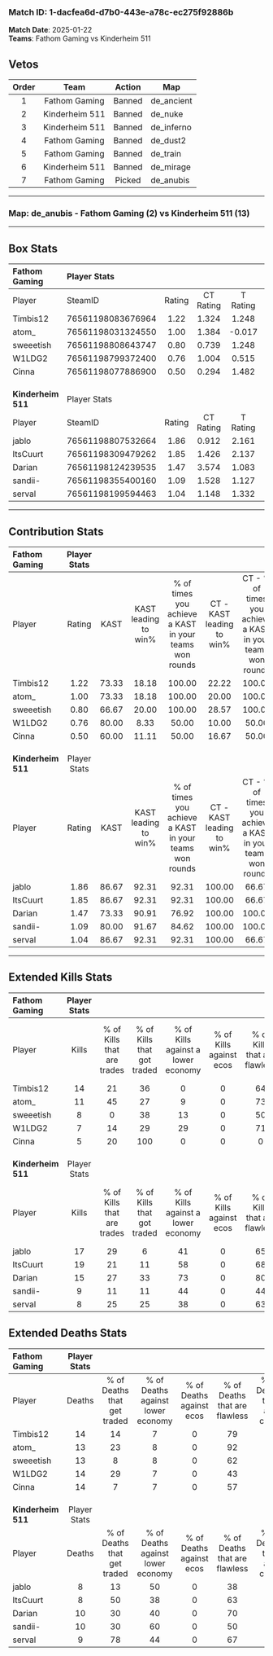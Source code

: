### Match ID: 1-dacfea6d-d7b0-443e-a78c-ec275f92886b  
**Match Date**: 2025-01-22  
**Teams**: Fathom Gaming vs Kinderheim 511  

## Vetos  

| Order | Team | Action | Map |
| :---: | :--: | :----: | --- |
| 1 | Fathom Gaming | Banned | de_ancient |
| 2 | Kinderheim 511 | Banned | de_nuke |
| 3 | Kinderheim 511 | Banned | de_inferno |
| 4 | Fathom Gaming | Banned | de_dust2 |
| 5 | Fathom Gaming | Banned | de_train |
| 6 | Kinderheim 511 | Banned | de_mirage |
| 7 | Fathom Gaming | Picked | de_anubis |

---  

### **Map**: de_anubis - Fathom Gaming (2) vs Kinderheim 511 (13)  
---  

## Box Stats  

| **Fathom Gaming**  | Player Stats      |        |           |          |       |       |       |         |        |      |     |
| :- | :- | :-: | :-: | :-: | :-: | :-: | :-: | :-: | :-: | :-: | :-: |
| Player             | SteamID           | Rating | CT Rating | T Rating | KAST  |  ADR  | Kills | Assists | Deaths | K/D  | HS% |
| Timbis12           | 76561198083676964 |  1.22  |   1.324   |  1.248   | 73.33 | 93.2  |  14   |    3    |   14   | 1.00 | 35  |
| atom_              | 76561198031324550 |  1.00  |   1.384   |  -0.017  | 73.33 | 67.2  |  11   |    2    |   13   | 0.85 | 27  |
| sweeetish          | 76561198808643747 |  0.80  |   0.739   |  1.248   | 66.67 | 74.8  |   8   |    2    |   13   | 0.62 | 37  |
| W1LDG2             | 76561198799372400 |  0.76  |   1.004   |  0.515   | 80.00 | 57.3  |   7   |    4    |   14   | 0.50 | 57  |
| Cinna              | 76561198077886900 |  0.50  |   0.294   |  1.482   | 60.00 | 51.8  |   5   |    6    |   14   | 0.36 | 20  |
|                    |                   |        |           |          |       |       |       |         |        |      |     |
|                    |                   |        |           |          |       |       |       |         |        |      |     |
|                    |                   |        |           |          |       |       |       |         |        |      |     |
| **Kinderheim 511** | Player Stats      |        |           |          |       |       |       |         |        |      |     |
| Player             | SteamID           | Rating | CT Rating | T Rating | KAST  |  ADR  | Kills | Assists | Deaths | K/D  | HS% |
| jablo              | 76561198807532664 |  1.86  |   0.912   |  2.161   | 86.67 | 135.9 |  17   |    6    |   8    | 2.13 | 41  |
| ItsCuurt           | 76561198309479262 |  1.85  |   1.426   |  2.137   | 86.67 | 102.4 |  19   |    3    |   8    | 2.38 | 42  |
| Darian             | 76561198124239535 |  1.47  |   3.574   |  1.083   | 73.33 | 104.9 |  15   |    5    |   10   | 1.50 | 60  |
| sandii-            | 76561198355400160 |  1.09  |   1.528   |  1.127   | 80.00 | 74.3  |   9   |    7    |   10   | 0.90 | 55  |
| serval             | 76561198199594463 |  1.04  |   1.148   |  1.332   | 86.67 | 50.8  |   8   |    7    |   9    | 0.89 | 37  |
---  

## Contribution Stats  

| **Fathom Gaming**  | Player Stats |       |                      |                                                        |                           |                                                             |                          |                                                            |
| :- | :-: | :-: | :-: | :-: | :-: | :-: | :-: | :-: |
| Player             |    Rating    | KAST  | KAST leading to win% | % of times you achieve a KAST in your teams won rounds | CT - KAST leading to win% | CT - % of times you achieve a KAST in your teams won rounds | T - KAST leading to win% | T - % of times you achieve a KAST in your teams won rounds |
| Timbis12           |     1.22     | 73.33 |        18.18         |                         100.00                         |           22.22           |                           100.00                            |           0.00           |                            0.00                            |
| atom_              |     1.00     | 73.33 |        18.18         |                         100.00                         |           20.00           |                           100.00                            |           0.00           |                            0.00                            |
| sweeetish          |     0.80     | 66.67 |        20.00         |                         100.00                         |           28.57           |                           100.00                            |           0.00           |                            0.00                            |
| W1LDG2             |     0.76     | 80.00 |         8.33         |                         50.00                          |           10.00           |                            50.00                            |           0.00           |                            0.00                            |
| Cinna              |     0.50     | 60.00 |        11.11         |                         50.00                          |           16.67           |                            50.00                            |           0.00           |                            0.00                            |
|                    |              |       |                      |                                                        |                           |                                                             |                          |                                                            |
|                    |              |       |                      |                                                        |                           |                                                             |                          |                                                            |
|                    |              |       |                      |                                                        |                           |                                                             |                          |                                                            |
| **Kinderheim 511** | Player Stats |       |                      |                                                        |                           |                                                             |                          |                                                            |
| Player             |    Rating    | KAST  | KAST leading to win% | % of times you achieve a KAST in your teams won rounds | CT - KAST leading to win% | CT - % of times you achieve a KAST in your teams won rounds | T - KAST leading to win% | T - % of times you achieve a KAST in your teams won rounds |
| jablo              |     1.86     | 86.67 |        92.31         |                         92.31                          |          100.00           |                            66.67                            |          90.91           |                           100.00                           |
| ItsCuurt           |     1.85     | 86.67 |        92.31         |                         92.31                          |          100.00           |                            66.67                            |          90.91           |                           100.00                           |
| Darian             |     1.47     | 73.33 |        90.91         |                         76.92                          |          100.00           |                           100.00                            |          87.50           |                           70.00                            |
| sandii-            |     1.09     | 80.00 |        91.67         |                         84.62                          |          100.00           |                           100.00                            |          88.89           |                           80.00                            |
| serval             |     1.04     | 86.67 |        92.31         |                         92.31                          |          100.00           |                            66.67                            |          90.91           |                           100.00                           |
---  

## Extended Kills Stats  

| **Fathom Gaming**  | Player Stats |                            |                            |                                    |                         |                              |                                 |                                       |                    |           |
| :- | :-: | :-: | :-: | :-: | :-: | :-: | :-: | :-: | :-: | :-: |
| Player             |    Kills     | % of Kills that are trades | % of Kills that got traded | % of Kills against a lower economy | % of Kills against ecos | % of Kills that are flawless | % of Kills that are close duels | % of Kills that are assisted by flash | Pistol Round Kills | AWP Kills |
| Timbis12           |      14      |             21             |             36             |                 0                  |            0            |              64              |                0                |                   0                   |         0          |     0     |
| atom_              |      11      |             45             |             27             |                 9                  |            0            |              73              |                0                |                  18                   |         5          |     1     |
| sweeetish          |      8       |             0              |             38             |                 13                 |            0            |              50              |               13                |                   0                   |         0          |     1     |
| W1LDG2             |      7       |             14             |             29             |                 29                 |            0            |              71              |                0                |                  14                   |         0          |     1     |
| Cinna              |      5       |             20             |            100             |                 0                  |            0            |              0               |                0                |                   0                   |         0          |     1     |
|                    |              |                            |                            |                                    |                         |                              |                                 |                                       |                    |           |
|                    |              |                            |                            |                                    |                         |                              |                                 |                                       |                    |           |
|                    |              |                            |                            |                                    |                         |                              |                                 |                                       |                    |           |
| **Kinderheim 511** | Player Stats |                            |                            |                                    |                         |                              |                                 |                                       |                    |           |
| Player             |    Kills     | % of Kills that are trades | % of Kills that got traded | % of Kills against a lower economy | % of Kills against ecos | % of Kills that are flawless | % of Kills that are close duels | % of Kills that are assisted by flash | Pistol Round Kills | AWP Kills |
| jablo              |      17      |             29             |             6              |                 41                 |            0            |              65              |                6                |                   6                   |         0          |     1     |
| ItsCuurt           |      19      |             21             |             11             |                 58                 |            0            |              68              |                0                |                   5                   |         0          |     2     |
| Darian             |      15      |             27             |             33             |                 73                 |            0            |              80              |                0                |                  20                   |         0          |     4     |
| sandii-            |      9       |             11             |             11             |                 44                 |            0            |              44              |                0                |                   0                   |         1          |     1     |
| serval             |      8       |             25             |             25             |                 38                 |            0            |              63              |                0                |                   0                   |         5          |     2     |
## Extended Deaths Stats  

| **Fathom Gaming**  | Player Stats |                             |                                   |                          |                               |                            |                           |               |
| :- | :-: | :-: | :-: | :-: | :-: | :-: | :-: | :-: |
| Player             |    Deaths    | % of Deaths that get traded | % of Deaths against lower economy | % of Deaths against ecos | % of Deaths that are flawless | % of Deaths that are close | % of Deaths while blinded | Deaths to AWP |
| Timbis12           |      14      |             14              |                 7                 |            0             |              79               |             0              |             7             |       1       |
| atom_              |      13      |             23              |                 8                 |            0             |              92               |             0              |            23             |       1       |
| sweeetish          |      13      |              8              |                 8                 |            0             |              62               |             8              |             0             |       0       |
| W1LDG2             |      14      |             29              |                 7                 |            0             |              43               |             0              |             7             |       2       |
| Cinna              |      14      |              7              |                 7                 |            0             |              57               |             0              |             0             |       2       |
|                    |              |                             |                                   |                          |                               |                            |                           |               |
|                    |              |                             |                                   |                          |                               |                            |                           |               |
|                    |              |                             |                                   |                          |                               |                            |                           |               |
| **Kinderheim 511** | Player Stats |                             |                                   |                          |                               |                            |                           |               |
| Player             |    Deaths    | % of Deaths that get traded | % of Deaths against lower economy | % of Deaths against ecos | % of Deaths that are flawless | % of Deaths that are close | % of Deaths while blinded | Deaths to AWP |
| jablo              |      8       |             13              |                50                 |            0             |              38               |             0              |            13             |       0       |
| ItsCuurt           |      8       |             50              |                38                 |            0             |              63               |             13             |             0             |       1       |
| Darian             |      10      |             30              |                40                 |            0             |              70               |             0              |            10             |       1       |
| sandii-            |      10      |             30              |                60                 |            0             |              50               |             0              |            10             |       2       |
| serval             |      9       |             78              |                44                 |            0             |              67               |             0              |             0             |       1       |
